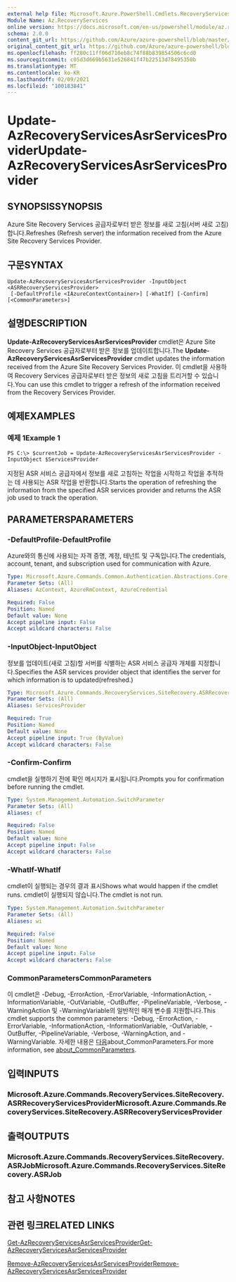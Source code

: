 ```yaml
---
external help file: Microsoft.Azure.PowerShell.Cmdlets.RecoveryServices.SiteRecovery.dll-Help.xml
Module Name: Az.RecoveryServices
online version: https://docs.microsoft.com/en-us/powershell/module/az.recoveryservices/update-azrecoveryservicesasrservicesprovider
schema: 2.0.0
content_git_url: https://github.com/Azure/azure-powershell/blob/master/src/RecoveryServices/RecoveryServices/help/Update-AzRecoveryServicesAsrServicesProvider.md
original_content_git_url: https://github.com/Azure/azure-powershell/blob/master/src/RecoveryServices/RecoveryServices/help/Update-AzRecoveryServicesAsrServicesProvider.md
ms.openlocfilehash: ff280c11ff06d710eb8c74f88b839854506c6cd0
ms.sourcegitcommit: c05d3d669b5631e526841f47b22513d78495350b
ms.translationtype: MT
ms.contentlocale: ko-KR
ms.lasthandoff: 02/09/2021
ms.locfileid: "100183841"
---
```

# <span data-ttu-id="24da3-101">Update-AzRecoveryServicesAsrServicesProvider</span><span class="sxs-lookup"><span data-stu-id="24da3-101">Update-AzRecoveryServicesAsrServicesProvider</span></span>

## <span data-ttu-id="24da3-102">SYNOPSIS</span><span class="sxs-lookup"><span data-stu-id="24da3-102">SYNOPSIS</span></span>
<span data-ttu-id="24da3-103">Azure Site Recovery Services 공급자로부터 받은 정보를 새로 고침(서버 새로 고침)합니다.</span><span class="sxs-lookup"><span data-stu-id="24da3-103">Refreshes (Refresh server) the information received from the Azure Site Recovery Services Provider.</span></span>

## <span data-ttu-id="24da3-104">구문</span><span class="sxs-lookup"><span data-stu-id="24da3-104">SYNTAX</span></span>

```
Update-AzRecoveryServicesAsrServicesProvider -InputObject <ASRRecoveryServicesProvider>
 [-DefaultProfile <IAzureContextContainer>] [-WhatIf] [-Confirm] [<CommonParameters>]
```

## <span data-ttu-id="24da3-105">설명</span><span class="sxs-lookup"><span data-stu-id="24da3-105">DESCRIPTION</span></span>
<span data-ttu-id="24da3-106">**Update-AzRecoveryServicesAsrServicesProvider** cmdlet은 Azure Site Recovery Services 공급자로부터 받은 정보를 업데이트합니다.</span><span class="sxs-lookup"><span data-stu-id="24da3-106">The **Update-AzRecoveryServicesAsrServicesProvider** cmdlet updates the information received from the Azure Site Recovery Services Provider.</span></span> <span data-ttu-id="24da3-107">이 cmdlet을 사용하여 Recovery Services 공급자로부터 받은 정보의 새로 고침을 트리거할 수 있습니다.</span><span class="sxs-lookup"><span data-stu-id="24da3-107">You can use this cmdlet to trigger a refresh of the information received from the Recovery Services Provider.</span></span>

## <span data-ttu-id="24da3-108">예제</span><span class="sxs-lookup"><span data-stu-id="24da3-108">EXAMPLES</span></span>

### <span data-ttu-id="24da3-109">예제 1</span><span class="sxs-lookup"><span data-stu-id="24da3-109">Example 1</span></span>
```
PS C:\> $currentJob = Update-AzRecoveryServicesAsrServicesProvider -InputObject $ServicesProvider
```

<span data-ttu-id="24da3-110">지정된 ASR 서비스 공급자에서 정보를 새로 고침하는 작업을 시작하고 작업을 추적하는 데 사용되는 ASR 작업을 반환합니다.</span><span class="sxs-lookup"><span data-stu-id="24da3-110">Starts the operation of refreshing the information from the specified ASR services provider and returns the ASR job used to track the operation.</span></span>

## <span data-ttu-id="24da3-111">PARAMETERS</span><span class="sxs-lookup"><span data-stu-id="24da3-111">PARAMETERS</span></span>

### <span data-ttu-id="24da3-112">-DefaultProfile</span><span class="sxs-lookup"><span data-stu-id="24da3-112">-DefaultProfile</span></span>
<span data-ttu-id="24da3-113">Azure와의 통신에 사용되는 자격 증명, 계정, 테넌트 및 구독입니다.</span><span class="sxs-lookup"><span data-stu-id="24da3-113">The credentials, account, tenant, and subscription used for communication with Azure.</span></span>


```yaml
Type: Microsoft.Azure.Commands.Common.Authentication.Abstractions.Core.IAzureContextContainer
Parameter Sets: (All)
Aliases: AzContext, AzureRmContext, AzureCredential

Required: False
Position: Named
Default value: None
Accept pipeline input: False
Accept wildcard characters: False
```

### <span data-ttu-id="24da3-114">-InputObject</span><span class="sxs-lookup"><span data-stu-id="24da3-114">-InputObject</span></span>
<span data-ttu-id="24da3-115">정보를 업데이트(새로 고침)할 서버를 식별하는 ASR 서비스 공급자 개체를 지정합니다.</span><span class="sxs-lookup"><span data-stu-id="24da3-115">Specifies the ASR services provider object that identifies the server for which information is to updated(refreshed.)</span></span>

```yaml
Type: Microsoft.Azure.Commands.RecoveryServices.SiteRecovery.ASRRecoveryServicesProvider
Parameter Sets: (All)
Aliases: ServicesProvider

Required: True
Position: Named
Default value: None
Accept pipeline input: True (ByValue)
Accept wildcard characters: False
```

### <span data-ttu-id="24da3-116">-Confirm</span><span class="sxs-lookup"><span data-stu-id="24da3-116">-Confirm</span></span>
<span data-ttu-id="24da3-117">cmdlet을 실행하기 전에 확인 메시지가 표시됩니다.</span><span class="sxs-lookup"><span data-stu-id="24da3-117">Prompts you for confirmation before running the cmdlet.</span></span>

```yaml
Type: System.Management.Automation.SwitchParameter
Parameter Sets: (All)
Aliases: cf

Required: False
Position: Named
Default value: None
Accept pipeline input: False
Accept wildcard characters: False
```

### <span data-ttu-id="24da3-118">-WhatIf</span><span class="sxs-lookup"><span data-stu-id="24da3-118">-WhatIf</span></span>
<span data-ttu-id="24da3-119">cmdlet이 실행되는 경우의 결과 표시</span><span class="sxs-lookup"><span data-stu-id="24da3-119">Shows what would happen if the cmdlet runs.</span></span> <span data-ttu-id="24da3-120">cmdlet이 실행되지 않습니다.</span><span class="sxs-lookup"><span data-stu-id="24da3-120">The cmdlet is not run.</span></span>

```yaml
Type: System.Management.Automation.SwitchParameter
Parameter Sets: (All)
Aliases: wi

Required: False
Position: Named
Default value: None
Accept pipeline input: False
Accept wildcard characters: False
```

### <span data-ttu-id="24da3-121">CommonParameters</span><span class="sxs-lookup"><span data-stu-id="24da3-121">CommonParameters</span></span>
<span data-ttu-id="24da3-122">이 cmdlet은 -Debug, -ErrorAction, -ErrorVariable, -InformationAction, -InformationVariable, -OutVariable, -OutBuffer, -PipelineVariable, -Verbose, -WarningAction 및 -WarningVariable의 일반적인 매개 변수를 지원합니다.</span><span class="sxs-lookup"><span data-stu-id="24da3-122">This cmdlet supports the common parameters: -Debug, -ErrorAction, -ErrorVariable, -InformationAction, -InformationVariable, -OutVariable, -OutBuffer, -PipelineVariable, -Verbose, -WarningAction, and -WarningVariable.</span></span> <span data-ttu-id="24da3-123">자세한 내용은 [다음](http://go.microsoft.com/fwlink/?LinkID=113216)about_CommonParameters.</span><span class="sxs-lookup"><span data-stu-id="24da3-123">For more information, see [about_CommonParameters](http://go.microsoft.com/fwlink/?LinkID=113216).</span></span>

## <span data-ttu-id="24da3-124">입력</span><span class="sxs-lookup"><span data-stu-id="24da3-124">INPUTS</span></span>

### <span data-ttu-id="24da3-125">Microsoft.Azure.Commands.RecoveryServices.SiteRecovery.ASRRecoveryServicesProvider</span><span class="sxs-lookup"><span data-stu-id="24da3-125">Microsoft.Azure.Commands.RecoveryServices.SiteRecovery.ASRRecoveryServicesProvider</span></span>

## <span data-ttu-id="24da3-126">출력</span><span class="sxs-lookup"><span data-stu-id="24da3-126">OUTPUTS</span></span>

### <span data-ttu-id="24da3-127">Microsoft.Azure.Commands.RecoveryServices.SiteRecovery.ASRJob</span><span class="sxs-lookup"><span data-stu-id="24da3-127">Microsoft.Azure.Commands.RecoveryServices.SiteRecovery.ASRJob</span></span>

## <span data-ttu-id="24da3-128">참고 사항</span><span class="sxs-lookup"><span data-stu-id="24da3-128">NOTES</span></span>

## <span data-ttu-id="24da3-129">관련 링크</span><span class="sxs-lookup"><span data-stu-id="24da3-129">RELATED LINKS</span></span>

[<span data-ttu-id="24da3-130">Get-AzRecoveryServicesAsrServicesProvider</span><span class="sxs-lookup"><span data-stu-id="24da3-130">Get-AzRecoveryServicesAsrServicesProvider</span></span>](./Get-AzRecoveryServicesAsrServicesProvider.md)

[<span data-ttu-id="24da3-131">Remove-AzRecoveryServicesAsrServicesProvider</span><span class="sxs-lookup"><span data-stu-id="24da3-131">Remove-AzRecoveryServicesAsrServicesProvider</span></span>](./Remove-AzRecoveryServicesAsrServicesProvider.md)
